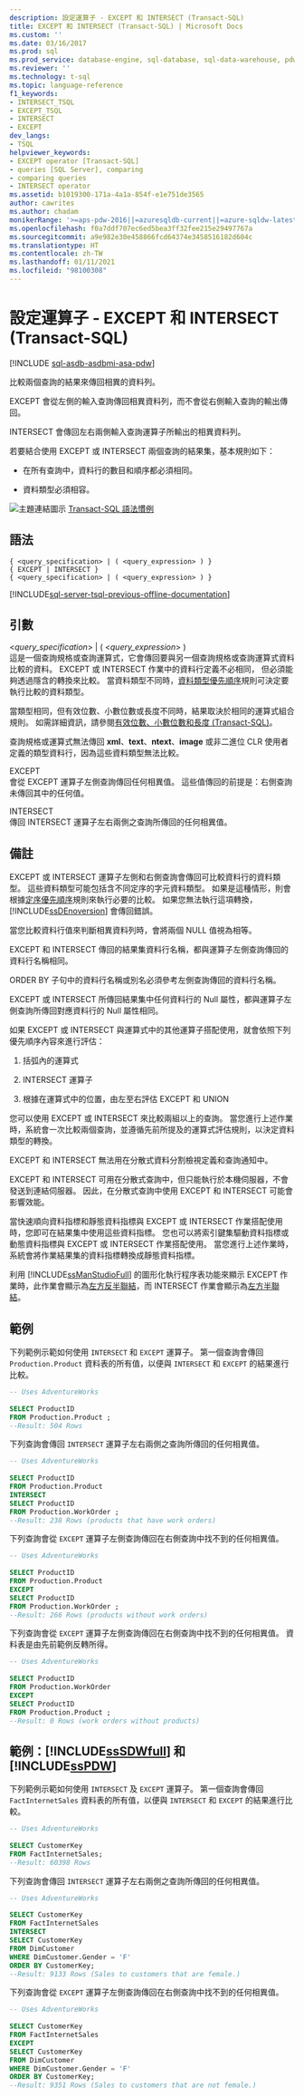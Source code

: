 ```yaml
---
description: 設定運算子 - EXCEPT 和 INTERSECT (Transact-SQL)
title: EXCEPT 和 INTERSECT (Transact-SQL) | Microsoft Docs
ms.custom: ''
ms.date: 03/16/2017
ms.prod: sql
ms.prod_service: database-engine, sql-database, sql-data-warehouse, pdw
ms.reviewer: ''
ms.technology: t-sql
ms.topic: language-reference
f1_keywords:
- INTERSECT_TSQL
- EXCEPT_TSQL
- INTERSECT
- EXCEPT
dev_langs:
- TSQL
helpviewer_keywords:
- EXCEPT operator [Transact-SQL]
- queries [SQL Server], comparing
- comparing queries
- INTERSECT operator
ms.assetid: b1019300-171a-4a1a-854f-e1e751de3565
author: cawrites
ms.author: chadam
monikerRange: '>=aps-pdw-2016||=azuresqldb-current||=azure-sqldw-latest||>=sql-server-2016||>=sql-server-linux-2017||=azuresqldb-mi-current'
ms.openlocfilehash: f0a7ddf707ec6ed5bea3ff32fee215e29497767a
ms.sourcegitcommit: a9e982e30e458866fcd64374e3458516182d604c
ms.translationtype: HT
ms.contentlocale: zh-TW
ms.lasthandoff: 01/11/2021
ms.locfileid: "98100308"
---
```

# <a name="set-operators---except-and-intersect-transact-sql"></a>設定運算子 - EXCEPT 和 INTERSECT (Transact-SQL)
[!INCLUDE [sql-asdb-asdbmi-asa-pdw](../../includes/applies-to-version/sql-asdb-asdbmi-asa-pdw.md)]

比較兩個查詢的結果來傳回相異的資料列。  
  
EXCEPT 會從左側的輸入查詢傳回相異資料列，而不會從右側輸入查詢的輸出傳回。  
 
INTERSECT 會傳回左右兩側輸入查詢運算子所輸出的相異資料列。  
  
若要結合使用 EXCEPT 或 INTERSECT 兩個查詢的結果集，基本規則如下：  
  
-   在所有查詢中，資料行的數目和順序都必須相同。  
  
-   資料類型必須相容。  
  
![主題連結圖示](../../database-engine/configure-windows/media/topic-link.gif "主題連結圖示") [Transact-SQL 語法慣例](../../t-sql/language-elements/transact-sql-syntax-conventions-transact-sql.md)  
  
## <a name="syntax"></a>語法  
  
```syntaxsql
{ <query_specification> | ( <query_expression> ) }   
{ EXCEPT | INTERSECT }  
{ <query_specification> | ( <query_expression> ) }  
```  
  
[!INCLUDE[sql-server-tsql-previous-offline-documentation](../../includes/sql-server-tsql-previous-offline-documentation.md)]

## <a name="arguments"></a>引數
\<_query\_specification_> | ( \<_query\_expression_> )  
這是一個查詢規格或查詢運算式，它會傳回要與另一個查詢規格或查詢運算式資料比較的資料。 EXCEPT 或 INTERSECT 作業中的資料行定義不必相同， 但必須能夠透過隱含的轉換來比較。 當資料類型不同時，[資料類型優先順序](../../t-sql/data-types/data-type-precedence-transact-sql.md)規則可決定要執行比較的資料類型。  
  
當類型相同，但有效位數、小數位數或長度不同時，結果取決於相同的運算式組合規則。 如需詳細資訊，請參閱[有效位數、小數位數和長度 &#40;Transact-SQL&#41;](../../t-sql/data-types/precision-scale-and-length-transact-sql.md)。  
  
查詢規格或運算式無法傳回 **xml**、**text**、**ntext**、**image** 或非二進位 CLR 使用者定義的類型資料行，因為這些資料類型無法比較。  
  
EXCEPT  
會從 EXCEPT 運算子左側查詢傳回任何相異值。 這些值傳回的前提是：右側查詢未傳回其中的任何值。  
  
INTERSECT  
傳回 INTERSECT 運算子左右兩側之查詢所傳回的任何相異值。  
  
## <a name="remarks"></a>備註  
EXCEPT 或 INTERSECT 運算子左側和右側查詢會傳回可比較資料行的資料類型。 這些資料類型可能包括含不同定序的字元資料類型。 如果是這種情形，則會根據[定序優先順序](../../t-sql/statements/collation-precedence-transact-sql.md)規則來執行必要的比較。 如果您無法執行這項轉換，[!INCLUDE[ssDEnoversion](../../includes/ssdenoversion-md.md)] 會傳回錯誤。  
  
當您比較資料行值來判斷相異資料列時，會將兩個 NULL 值視為相等。  
  
EXCEPT 和 INTERSECT 傳回的結果集資料行名稱，都與運算子左側查詢傳回的資料行名稱相同。  
  
ORDER BY 子句中的資料行名稱或別名必須參考左側查詢傳回的資料行名稱。  
  
EXCEPT 或 INTERSECT 所傳回結果集中任何資料行的 Null 屬性，都與運算子左側查詢所傳回對應資料行的 Null 屬性相同。  
  
如果 EXCEPT 或 INTERSECT 與運算式中的其他運算子搭配使用，就會依照下列優先順序內容來進行評估：  
  
1.  括弧內的運算式  
  
2.  INTERSECT 運算子  
  
3.  根據在運算式中的位置，由左至右評估 EXCEPT 和 UNION  
  
您可以使用 EXCEPT 或 INTERSECT 來比較兩組以上的查詢。 當您進行上述作業時，系統會一次比較兩個查詢，並遵循先前所提及的運算式評估規則，以決定資料類型的轉換。  
  
EXCEPT 和 INTERSECT 無法用在分散式資料分割檢視定義和查詢通知中。  
 
EXCEPT 和 INTERSECT 可用在分散式查詢中，但只能執行於本機伺服器，不會發送到連結伺服器。 因此，在分散式查詢中使用 EXCEPT 和 INTERSECT 可能會影響效能。  
  
當快速順向資料指標和靜態資料指標與 EXCEPT 或 INTERSECT 作業搭配使用時，您即可在結果集中使用這些資料指標。 您也可以將索引鍵集驅動資料指標或動態資料指標與 EXCEPT 或 INTERSECT 作業搭配使用。 當您進行上述作業時，系統會將作業結果集的資料指標轉換成靜態資料指標。  
  
利用 [!INCLUDE[ssManStudioFull](../../includes/ssmanstudiofull-md.md)] 的圖形化執行程序表功能來顯示 EXCEPT 作業時，此作業會顯示為[左方反半聯結](../../relational-databases/showplan-logical-and-physical-operators-reference.md)，而 INTERSECT 作業會顯示為[左方半聯結](../../relational-databases/showplan-logical-and-physical-operators-reference.md)。  
  
## <a name="examples"></a>範例  
下列範例示範如何使用 `INTERSECT` 和 `EXCEPT` 運算子。 第一個查詢會傳回 `Production.Product` 資料表的所有值，以便與 `INTERSECT` 和 `EXCEPT` 的結果進行比較。  
  
```sql
-- Uses AdventureWorks  
  
SELECT ProductID   
FROM Production.Product ;  
--Result: 504 Rows  
```  
  
下列查詢會傳回 `INTERSECT` 運算子左右兩側之查詢所傳回的任何相異值。  
  
```sql  
-- Uses AdventureWorks  
  
SELECT ProductID   
FROM Production.Product  
INTERSECT  
SELECT ProductID   
FROM Production.WorkOrder ;  
--Result: 238 Rows (products that have work orders)  
```  
  
下列查詢會從 `EXCEPT` 運算子左側查詢傳回在右側查詢中找不到的任何相異值。  
  
```sql  
-- Uses AdventureWorks  
  
SELECT ProductID   
FROM Production.Product  
EXCEPT  
SELECT ProductID   
FROM Production.WorkOrder ;  
--Result: 266 Rows (products without work orders)  
```  
  
下列查詢會從 `EXCEPT` 運算子左側查詢傳回在右側查詢中找不到的任何相異值。 資料表是由先前範例反轉所得。  
  
```sql  
-- Uses AdventureWorks  
  
SELECT ProductID   
FROM Production.WorkOrder  
EXCEPT  
SELECT ProductID   
FROM Production.Product ;  
--Result: 0 Rows (work orders without products)  
```  
  
## <a name="examples-sssdwfull-and-sspdw"></a>範例：[!INCLUDE[ssSDWfull](../../includes/sssdwfull-md.md)] 和 [!INCLUDE[ssPDW](../../includes/sspdw-md.md)]  
下列範例示範如何使用 `INTERSECT` 及 `EXCEPT` 運算子。 第一個查詢會傳回 `FactInternetSales` 資料表的所有值，以便與 `INTERSECT` 和 `EXCEPT` 的結果進行比較。  
  
```sql  
-- Uses AdventureWorks  
  
SELECT CustomerKey   
FROM FactInternetSales;  
--Result: 60398 Rows  
```  
  
下列查詢會傳回 `INTERSECT` 運算子左右兩側之查詢所傳回的任何相異值。  
  
```sql  
-- Uses AdventureWorks  
  
SELECT CustomerKey   
FROM FactInternetSales    
INTERSECT   
SELECT CustomerKey   
FROM DimCustomer   
WHERE DimCustomer.Gender = 'F'  
ORDER BY CustomerKey;  
--Result: 9133 Rows (Sales to customers that are female.)  
```  
  
下列查詢會從 `EXCEPT` 運算子左側查詢傳回在右側查詢中找不到的任何相異值。  
  
```sql  
-- Uses AdventureWorks  
  
SELECT CustomerKey   
FROM FactInternetSales    
EXCEPT   
SELECT CustomerKey   
FROM DimCustomer   
WHERE DimCustomer.Gender = 'F'  
ORDER BY CustomerKey;  
--Result: 9351 Rows (Sales to customers that are not female.)  
```  
